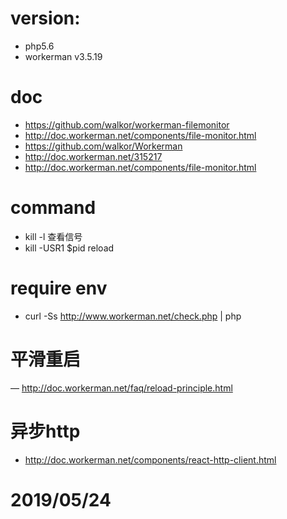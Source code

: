 # version:
 * php5.6
 * workerman v3.5.19
 
# doc 
- https://github.com/walkor/workerman-filemonitor
- http://doc.workerman.net/components/file-monitor.html
- https://github.com/walkor/Workerman
- http://doc.workerman.net/315217
- http://doc.workerman.net/components/file-monitor.html

# command
- kill -l 查看信号
- kill -USR1 $pid  reload

# require env
- curl -Ss http://www.workerman.net/check.php | php

# 平滑重启
— http://doc.workerman.net/faq/reload-principle.html

# 异步http
- http://doc.workerman.net/components/react-http-client.html

# 2019/05/24


        
    